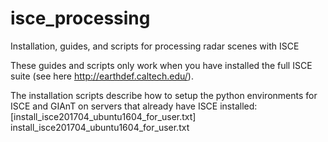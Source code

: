 # isce_processing
Installation, guides, and scripts for processing radar scenes with ISCE

These guides and scripts only work when you have installed the full ISCE suite (see here http://earthdef.caltech.edu/).

The installation scripts describe how to setup the python environments for ISCE and GIAnT on servers that already have ISCE installed: [install_isce201704_ubuntu1604_for_user.txt] install_isce201704_ubuntu1604_for_user.txt
